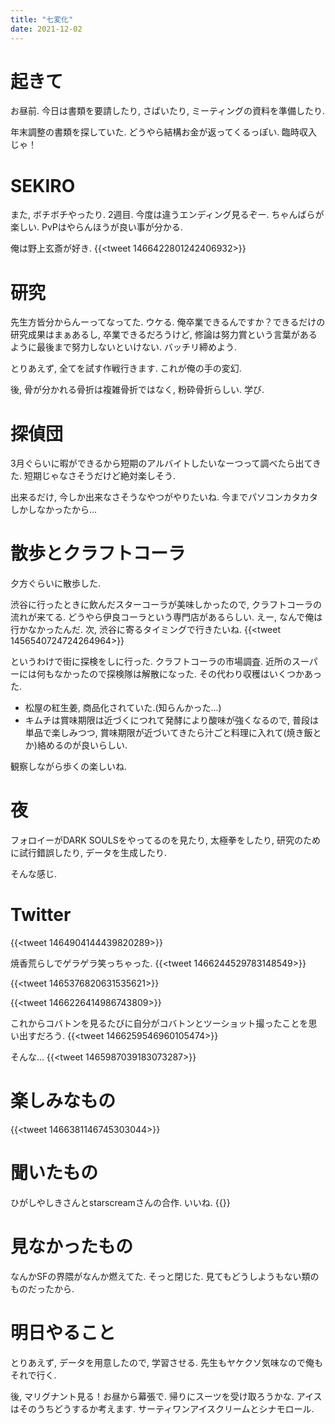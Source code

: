 ```yaml
---
title: "七変化"
date: 2021-12-02
---
```


# 起きて
お昼前. 今日は書類を要請したり, さばいたり, ミーティングの資料を準備したり.

年末調整の書類を探していた. どうやら結構お金が返ってくるっぽい. 臨時収入じゃ！

# SEKIRO
また, ボチボチやったり. 2週目. 今度は違うエンディング見るぞー. ちゃんばらが楽しい. PvPはやらんほうが良い事が分かる.

俺は野上玄斎が好き.
{{<tweet 1466422801242406932>}}
# 研究
先生方皆分からんーってなってた. ウケる. 俺卒業できるんですか？できるだけの研究成果はまぁあるし, 卒業できるだろうけど, 修論は努力賞という言葉があるように最後まで努力しないといけない. バッチリ締めよう.

とりあえず, 全てを試す作戦行きます. これが俺の手の変幻.

後, 骨が分かれる骨折は複雑骨折ではなく, 粉砕骨折らしい. 学び.

# 探偵団
3月ぐらいに暇ができるから短期のアルバイトしたいなーつって調べたら出てきた. 短期じゃなさそうだけど絶対楽しそう.

出来るだけ, 今しか出来なさそうなやつがやりたいね. 今までパソコンカタカタしかしなかったから...

# 散歩とクラフトコーラ
夕方ぐらいに散歩した.

渋谷に行ったときに飲んだスターコーラが美味しかったので, クラフトコーラの流れが来てる. どうやら伊良コーラという専門店があるらしい. えー, なんで俺は行かなかったんだ. 次, 渋谷に寄るタイミングで行きたいね.
{{<tweet 1456540724724264964>}}

というわけで街に探検をしに行った. クラフトコーラの市場調査. 近所のスーパーには何もなかったので探検隊は解散になった. その代わり収穫はいくつかあった.

- 松屋の紅生姜, 商品化されていた.(知らんかった...)
- キムチは賞味期限は近づくにつれて発酵により酸味が強くなるので, 普段は単品で楽しみつつ, 賞味期限が近づいてきたら汁ごと料理に入れて(焼き飯とか)絡めるのが良いらしい.

観察しながら歩くの楽しいね.

# 夜
フォロイーがDARK SOULSをやってるのを見たり, 太極拳をしたり, 研究のために試行錯誤したり, データを生成したり.

そんな感じ. 

# Twitter
{{<tweet 1464904144439820289>}}

焼香荒らしでゲラゲラ笑っちゃった.
{{<tweet 1466244529783148549>}}

{{<tweet 1465376820631535621>}}

{{<tweet 1466226414986743809>}}

これからコバトンを見るたびに自分がコバトンとツーショット撮ったことを思い出すだろう.
{{<tweet 1466259546960105474>}}

そんな...
{{<tweet 1465987039183073287>}}
# 楽しみなもの

{{<tweet 1466381146745303044>}}

# 聞いたもの
ひがしやしきさんとstarscreamさんの合作. いいね.
{{<youtube cprmLM67BoA>}}
# 見なかったもの
なんかSFの界隈がなんか燃えてた. そっと閉じた. 見てもどうしようもない類のものだったから.

# 明日やること
とりあえず, データを用意したので, 学習させる. 先生もヤケクソ気味なので俺もそれで行く.

後, マリグナント見る！お昼から幕張で. 帰りにスーツを受け取ろうかな. アイスはそのうちどうするか考えます. サーティワンアイスクリームとシナモロール.
